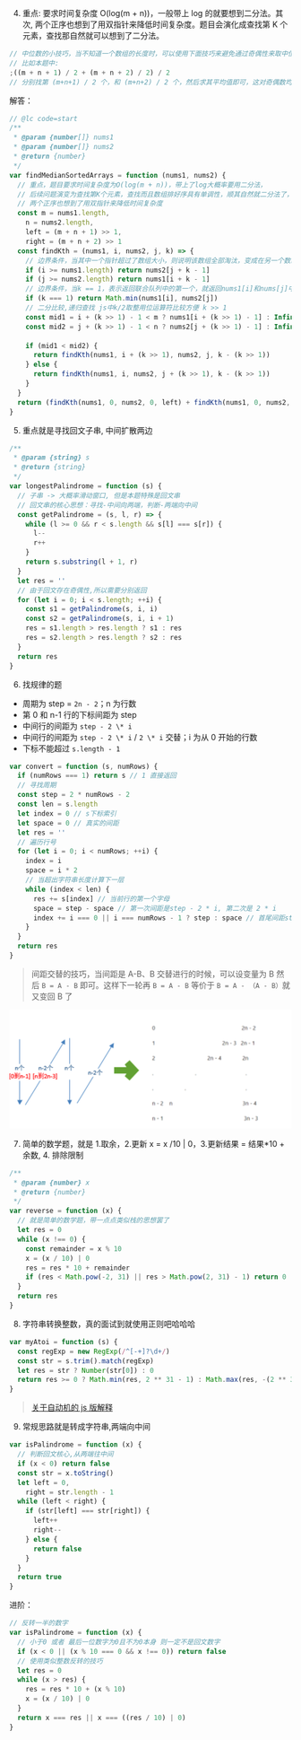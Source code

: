 4. 重点: 要求时间复杂度 O(log(m + n))，一般带上 log 的就要想到二分法。其次, 两个正序也想到了用双指针来降低时间复杂度。题目会演化成查找第 K 个元素，查找那自然就可以想到了二分法。

```js
// 中位数的小技巧，当不知道一个数组的长度时，可以使用下面技巧来避免通过奇偶性来取中位数
// 比如本题中:
;((m + n + 1) / 2 + (m + n + 2) / 2) / 2
// 分别找第 (m+n+1) / 2 个，和 (m+n+2) / 2 个，然后求其平均值即可，这对奇偶数均适用。加入 m+n 为奇数的话，那么其实 (m+n+1) / 2 和 (m+n+2) / 2 的值相等，相当于两个相同的数字相加再除以2，还是其本身。对应数组上记得要减一才是索引
```

解答：

```js
// @lc code=start
/**
 * @param {number[]} nums1
 * @param {number[]} nums2
 * @return {number}
 */
var findMedianSortedArrays = function (nums1, nums2) {
  // 重点，题目要求时间复杂度为O(log(m + n))，带上了log大概率要用二分法，
  // 后续问题演变为查找第K个元素，查找而且数组排好序具有单调性，顺其自然就二分法了，对K二分。
  // 两个正序也想到了用双指针来降低时间复杂度
  const m = nums1.length,
    n = nums2.length,
    left = (m + n + 1) >> 1,
    right = (m + n + 2) >> 1
  const findKth = (nums1, i, nums2, j, k) => {
    // 边界条件，当其中一个指针超过了数组大小，则说明该数组全部淘汰，变成在另一个数组中找第k个
    if (i >= nums1.length) return nums2[j + k - 1]
    if (j >= nums2.length) return nums1[i + k - 1]
    // 边界条件，当k == 1，表示返回联合队列中的第一个，就返回nums1[i]和nums[j]中较小那个
    if (k === 1) return Math.min(nums1[i], nums2[j])
    // 二分比较,递归查找 js中k/2取整用位运算符比较方便 k >> 1
    const mid1 = i + (k >> 1) - 1 < m ? nums1[i + (k >> 1) - 1] : Infinity
    const mid2 = j + (k >> 1) - 1 < n ? nums2[j + (k >> 1) - 1] : Infinity

    if (mid1 < mid2) {
      return findKth(nums1, i + (k >> 1), nums2, j, k - (k >> 1))
    } else {
      return findKth(nums1, i, nums2, j + (k >> 1), k - (k >> 1))
    }
  }
  return (findKth(nums1, 0, nums2, 0, left) + findKth(nums1, 0, nums2, 0, right)) / 2
}
```

5. 重点就是寻找回文子串, 中间扩散两边

```js
/**
 * @param {string} s
 * @return {string}
 */
var longestPalindrome = function (s) {
  // 子串 -> 大概率滑动窗口, 但是本题特殊是回文串
  // 回文串的核心思想：寻找-中间向两端，判断-两端向中间
  const getPalindrome = (s, l, r) => {
    while (l >= 0 && r < s.length && s[l] === s[r]) {
      l--
      r++
    }
    return s.substring(l + 1, r)
  }
  let res = ''
  // 由于回文存在奇偶性,所以需要分别返回
  for (let i = 0; i < s.length; ++i) {
    const s1 = getPalindrome(s, i, i)
    const s2 = getPalindrome(s, i, i + 1)
    res = s1.length > res.length ? s1 : res
    res = s2.length > res.length ? s2 : res
  }
  return res
}
```

6. 找规律的题

- 周期为 step = `2n - 2`；n 为行数
- 第 0 和 n-1 行的下标间距为 step
- 中间行的间距为 `step - 2 \* i`
- 中间行的间距为 `step - 2 \* i` / `2 \* i` 交替；i 为从 0 开始的行数
- 下标不能超过 `s.length - 1`

```js
var convert = function (s, numRows) {
  if (numRows === 1) return s // 1 直接返回
  // 寻找周期
  const step = 2 * numRows - 2
  const len = s.length
  let index = 0 // s下标索引
  let space = 0 // 真实的间距
  let res = ''
  // 遍历行号
  for (let i = 0; i < numRows; ++i) {
    index = i
    space = i * 2
    // 当超出字符串长度计算下一层
    while (index < len) {
      res += s[index] // 当前行的第一个字母
      space = step - space // 第一次间距是step - 2 * i, 第二次是 2 * i
      index += i === 0 || i === numRows - 1 ? step : space // 首尾间距step, 其余间距space
    }
  }
  return res
}
```

> 间距交替的技巧，当间距是 A-B、B 交替进行的时候，可以设变量为 B 然后 `B = A - B` 即可。这样下一轮再 `B = A - B` 等价于 `B = A - （A - B）`就又变回 B 了

![7.12-2022-07-18](https://raw.githubusercontent.com/yokiizx/picgo/main/images/7.12-2022-07-18.png)

7. 简单的数学题，就是 1.取余，2.更新 x = x /10 | 0，3.更新结果 = 结果\*10 + 余数, 4. 排除限制

```js
/**
 * @param {number} x
 * @return {number}
 */
var reverse = function (x) {
  // 就是简单的数学题，带一点点类似栈的思想罢了
  let res = 0
  while (x !== 0) {
    const remainder = x % 10
    x = (x / 10) | 0
    res = res * 10 + remainder
    if (res < Math.pow(-2, 31) || res > Math.pow(2, 31) - 1) return 0
  }
  return res
}
```

8. 字符串转换整数，真的面试到就使用正则吧哈哈哈

```js
var myAtoi = function (s) {
  const regExp = new RegExp(/^[-+]?\d+/)
  const str = s.trim().match(regExp)
  let res = str ? Number(str[0]) : 0
  return res >= 0 ? Math.min(res, 2 ** 31 - 1) : Math.max(res, -(2 ** 31))
}
```

> [关于自动机的 js 版解释](https://leetcode.cn/problems/string-to-integer-atoi/solution/javascriptzi-dong-ji-guan-fang-ti-jie-de-xiang-xi-/)

9. 常规思路就是转成字符串,两端向中间

```js
var isPalindrome = function (x) {
  // 判断回文核心,从两端往中间
  if (x < 0) return false
  const str = x.toString()
  let left = 0,
    right = str.length - 1
  while (left < right) {
    if (str[left] === str[right]) {
      left++
      right--
    } else {
      return false
    }
  }
  return true
}
```

进阶：

```js
// 反转一半的数字
var isPalindrome = function (x) {
  // 小于0 或者 最后一位数字为0且不为0本身 则一定不是回文数字
  if (x < 0 || (x % 10 === 0 && x !== 0)) return false
  // 使用类似整数反转的技巧
  let res = 0
  while (x > res) {
    res = res * 10 + (x % 10)
    x = (x / 10) | 0
  }
  return x === res || x === ((res / 10) | 0)
}
```
